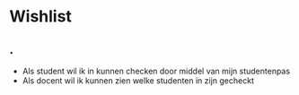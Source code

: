 # Wishlist

## .

* Als student wil ik in kunnen checken door middel van mijn studentenpas
* Als docent wil ik kunnen zien welke studenten in zijn gecheckt
